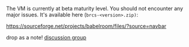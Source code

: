 The VM is currently at beta maturity level. You should not encounter any major issues. It's available here (`brcs-<version>.zip)`:

https://sourceforge.net/projects/babelroom/files/?source=navbar

drop as a note! [discussion group](SubscribeToTheNewsgroup.md)